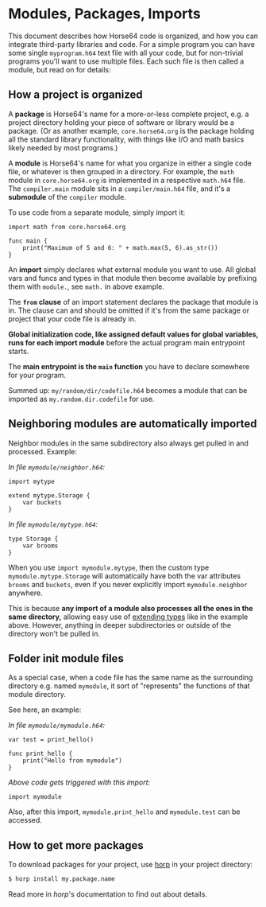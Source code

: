 
<!-- For license of this file, see LICENSE.md in the base dir. -->

Modules, Packages, Imports
==========================

This document describes how Horse64 code is organized, and how you can
integrate third-party libraries and code. For a simple program
you can have some single `myprogram.h64` text file with all your code,
but for non-trivial programs you'll want to use multiple files.
Each such file is then called a module, but read on for details:


How a project is organized
--------------------------

A **package** is Horse64's name for a more-or-less complete project,
e.g. a project directory holding your piece of software or library
would be a package. (Or as another example, `core.horse64.org` is
the package holding all the standard library functionality,
with things like I/O and math basics likely needed by most
programs.)

A **module** is Horse64's name for what you organize in either a single
code file, or whatever is then grouped in a directory. For example, the
`math` module in `core.horse64.org` is implemented in a respective
`math.h64` file. The `compiler.main` module sits in a `compiler/main.h64`
file, and it's a **submodule** of the `compiler` module.

To use code from a separate module, simply import it:
```Horse64
import math from core.horse64.org

func main {
    print("Maximum of 5 and 6: " + math.max(5, 6).as_str())
}
```

An **import** simply declares what external module you want to use.
All global vars and funcs and types in that module then become
available by prefixing them with `module.`, see `math.` in above
example.

The **`from` clause** of an import statement declares the package
that module is in. The clause can and should be omitted if it's
from the same package or project that your code file is already in.

**Global initialization code, like assigned default values for
global variables, runs for each import module** before the actual
program main entrypoint starts.

The **main entrypoint is the `main` function** you have to declare
somewhere for your program.

Summed up: `my/random/dir/codefile.h64` becomes a module
that can be imported as `my.random.dir.codefile` for use.


Neighboring modules are automatically imported
----------------------------------------------

Neighbor modules in the same subdirectory also always get pulled
in and processed. Example:

*In file `mymodule/neighbor.h64`:*
```Horse64
import mytype

extend mytype.Storage {
    var buckets
}
```
*In file `mymodule/mytype.h64`:*
```Horse64
type Storage {
    var brooms
}
```
When you use `import mymodule.mytype`, then the custom type
`mymodule.mytype.Storage` will automatically have both the
var attributes `brooms` and `buckets`, even if you never
explicitly import `mymodule.neighbor` anywhere.

This is because **any import of a module also processes
all the ones in the same directory,** allowing easy use
of [extending types](/docs/OOP.md#extend-types) like
in the example above. However, anything in deeper
subdirectories or outside of the directory won't be pulled in.


Folder init module files
------------------------

As a special case, when a code file has the same name as the
surrounding directory e.g. named `mymodule`, it sort of
"represents" the functions of that module directory.

See here, an example:

*In file `mymodule/mymodule.h64`:*
```Horse64
var test = print_hello()

func print_hello {
    print("Hello from mymodule")
}
```

*Above code gets triggered with this import:*
```Horse64
import mymodule
```
Also, after this import, `mymodule.print_hello` and
`mymodule.test` can be accessed.


How to get more packages
------------------------

To download packages for your project, use [horp](
/docs/Resources.md#horp) in your project directory:
```bash
$ horp install my.package.name
```
Read more in *horp*'s documentation to find out about details.


